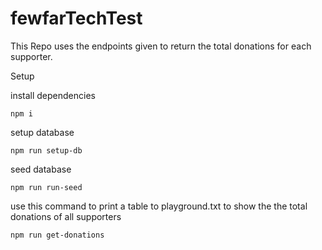 # fewfarTechTest

This Repo uses the endpoints given to return the total donations for each supporter.

Setup

install dependencies

```
npm i
```

setup database
```
npm run setup-db
```

seed database
```
npm run run-seed
```


use this command to print a table to playground.txt to show the the total donations of all supporters

```
npm run get-donations
```
